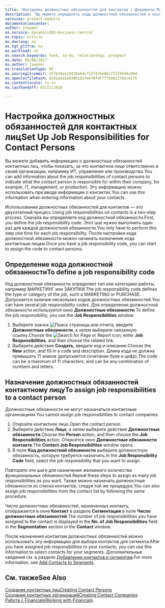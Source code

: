 ```yaml
---
title: "Настройка должностных обязанностей для контактов | Документы Майкрософт"
description: "Вы можете определять коды должностной обязанностей и назначать их контактам, чтобы задавать задачи, за которые отвечает контакт в своей организации, например за ИТ или производство."
services: project-madeira
documentationcenter: 
author: jswymer
ms.service: dynamics365-business-central
ms.topic: article
ms.devlang: na
ms.tgt_pltfrm: na
ms.workload: na
ms.search.keywords: task, to-do, relationship, prospect
ms.date: 06/06/2017
ms.author: jswymer
ms.translationtype: HT
ms.sourcegitcommit: d7fb34e1c9428a64c71ff47be8bcff174649c00d
ms.openlocfilehash: 8c62aea1e830b1b37e470fdf7ffbe8227bec41f6
ms.contentlocale: ru-ru
ms.lasthandoff: 03/22/2018

---
```

# <a name="set-up-job-responsibilities-for-contact-persons"></a><span data-ttu-id="434d2-103">Настройка должностных обязанностей для контактных лиц</span><span class="sxs-lookup"><span data-stu-id="434d2-103">Set Up Job Responsibilities for Contact Persons</span></span>
<span data-ttu-id="434d2-104">Вы можете добавить информацию о должностных обязанностей контактных лиц, чтобы показать, за что контактное лицо ответственно в своей организации, например ИТ, управление или производство.</span><span class="sxs-lookup"><span data-stu-id="434d2-104">You can add information about the job responsibilities of contact persons to indicate what the contact person is responsible for within their company, for example, IT, management, or production.</span></span> <span data-ttu-id="434d2-105">Эту информацию можно использовать при вводе информации о контактах.</span><span class="sxs-lookup"><span data-stu-id="434d2-105">You can use this information when entering information about your contacts.</span></span>

<span data-ttu-id="434d2-106">Использование должностных обязанностей для контактов — это двухэтапный процесс.</span><span class="sxs-lookup"><span data-stu-id="434d2-106">Using job responsibilities on contacts is a two-step process.</span></span> <span data-ttu-id="434d2-107">Сначала вы определяете код должностной обязанности.</span><span class="sxs-lookup"><span data-stu-id="434d2-107">First, you define the job responsibility code.</span></span> <span data-ttu-id="434d2-108">Этот шаг нужно выполнить один раз для каждой должностной обязанности.</span><span class="sxs-lookup"><span data-stu-id="434d2-108">You only have to perform this step one time for each job responsibility.</span></span> <span data-ttu-id="434d2-109">После настройки кода должностной обязанности можно начинать назначение кода контактным лицам.</span><span class="sxs-lookup"><span data-stu-id="434d2-109">Once you have a job responsibility code, you can start to assign the code to contact persons.</span></span>

## <a name="to-define-a-job-responsibility-code"></a><span data-ttu-id="434d2-110">Определение кода должностной обязанности</span><span class="sxs-lookup"><span data-stu-id="434d2-110">To define a job responsibility code</span></span>
<span data-ttu-id="434d2-111">Код должностной обязанности определяет тип или категорию работы, например МАРКЕТИНГ или ЗАКУПКИ.</span><span class="sxs-lookup"><span data-stu-id="434d2-111">The job responsibility code defines the type or category of the job, such a MARKETING or PURCHASE.</span></span> <span data-ttu-id="434d2-112">Допускается наличие нескольких кодов должностных обязанностей.</span><span class="sxs-lookup"><span data-stu-id="434d2-112">You can have several job responsibility codes.</span></span> <span data-ttu-id="434d2-113">Для определения должностной обязанности используется окно **Должностные обязанности**.</span><span class="sxs-lookup"><span data-stu-id="434d2-113">To define the job responsibility, you use the **Job Responsibilities** window.</span></span>

1. <span data-ttu-id="434d2-114">Выберите значок ![Поиск страницы или отчета](media/ui-search/search_small.png "Значок поиска страницы или отчета"), введите **Должностные обязанности**, а затем выберите связанную ссылку.</span><span class="sxs-lookup"><span data-stu-id="434d2-114">Choose the ![Search for Page or Report](media/ui-search/search_small.png "Search for Page or Report icon") icon, enter **Job Responsibilities**, and then choose the related link.</span></span>
2. <span data-ttu-id="434d2-115">Выберите действие **Создать**, введите код и описание.</span><span class="sxs-lookup"><span data-stu-id="434d2-115">Choose the **New** action, and fill in a code and description.</span></span> <span data-ttu-id="434d2-116">Длина кода не должна превышать 11 знаков (допускается сочетание букв и цифр).</span><span class="sxs-lookup"><span data-stu-id="434d2-116">The code can be a maximum of 11 characters, and can be any combination of numbers and letters.</span></span>

## <a name="to-assign-job-responsibilities-to-a-contact-person"></a><span data-ttu-id="434d2-117">Назначение должностных обязанностей контактному лицу</span><span class="sxs-lookup"><span data-stu-id="434d2-117">To assign job responsibilities to a contact person</span></span>
<span data-ttu-id="434d2-118">Должностные обязанности не могут назначаться контактным организациям.</span><span class="sxs-lookup"><span data-stu-id="434d2-118">You cannot assign job responsibilities to contact companies.</span></span>

1. <span data-ttu-id="434d2-119">Откройте контактное лицо.</span><span class="sxs-lookup"><span data-stu-id="434d2-119">Open the contact person.</span></span>
2. <span data-ttu-id="434d2-120">Выберите действие **Лицо**, а затем выберите действие **Должностные обязанности**.</span><span class="sxs-lookup"><span data-stu-id="434d2-120">Choose the **Person** action, and then choose the **Job Responsibilities** action.</span></span> <span data-ttu-id="434d2-121">Откроется окно **Должностные обязанности контакта**.</span><span class="sxs-lookup"><span data-stu-id="434d2-121">The **Contact Job Responsibilities** window opens.</span></span>
3. <span data-ttu-id="434d2-122">В поле **Код должностной обязанности** выберите должностную обязанность, которую требуется назначить.</span><span class="sxs-lookup"><span data-stu-id="434d2-122">In the **Job Responsibility Code** field, select the job responsibility that you want to assign.</span></span>

<span data-ttu-id="434d2-123">Повторите эти шаги для назначения желаемого количества функциональных обязанностей.</span><span class="sxs-lookup"><span data-stu-id="434d2-123">Repeat these steps to assign as many job responsibilities as you want.</span></span> <span data-ttu-id="434d2-124">Также можно назначать должностные обязанности из списка контактов, следуя той же процедуре.</span><span class="sxs-lookup"><span data-stu-id="434d2-124">You can also assign job responsibilities from the contact list by following the same procedure.</span></span>

<span data-ttu-id="434d2-125">Число должностных обязанностей, назначенных контакту, отображается в окне **Контакт** в разделе **Сегментация** в поле **Число должностных обязанностей**.</span><span class="sxs-lookup"><span data-stu-id="434d2-125">The number of job responsibilities you have assigned to the contact is displayed in the **No. of Job Responsibilities** field in the **Segmentation** section in the **Contact** window.</span></span>

<span data-ttu-id="434d2-126">После назначения контактам должностных обязанностей можно использовать эту информацию для выбора контактов для сегмента.</span><span class="sxs-lookup"><span data-stu-id="434d2-126">After you have assigned job responsibilities to your contacts, you can use this information to select contacts for your segments.</span></span> <span data-ttu-id="434d2-127">Дополнительные сведения см. в разделе [Добавление контактов к сегментам](marketing-add-contact-segment.md).</span><span class="sxs-lookup"><span data-stu-id="434d2-127">For more information, see [Add Contacts to Segments](marketing-add-contact-segment.md).</span></span>

## <a name="see-also"></a><span data-ttu-id="434d2-128">См. также</span><span class="sxs-lookup"><span data-stu-id="434d2-128">See Also</span></span>
[<span data-ttu-id="434d2-129">Создание контактных лиц</span><span class="sxs-lookup"><span data-stu-id="434d2-129">Creating Contact Persons</span></span>](marketing-create-contact-persons.md)  
[<span data-ttu-id="434d2-130">Создание контактных организаций</span><span class="sxs-lookup"><span data-stu-id="434d2-130">Creating Contact Companies</span></span>](marketing-create-contact-companies.md)  
[<span data-ttu-id="434d2-131">Работа с Financials</span><span class="sxs-lookup"><span data-stu-id="434d2-131">Working with Financials</span></span>](ui-work-product.md)

